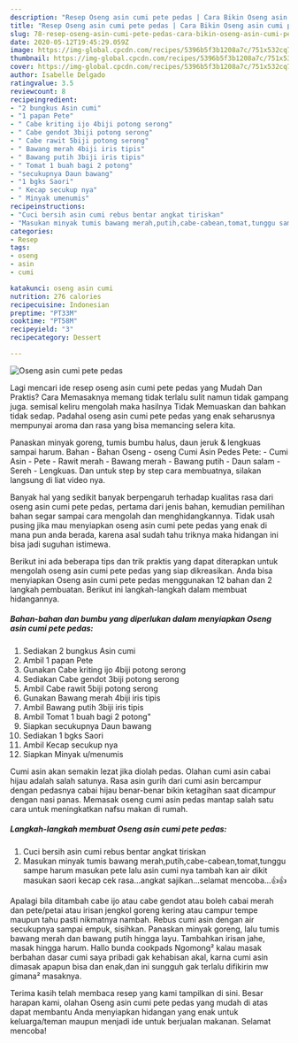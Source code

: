 ```yaml
---
description: "Resep Oseng asin cumi pete pedas | Cara Bikin Oseng asin cumi pete pedas Yang Sempurna"
title: "Resep Oseng asin cumi pete pedas | Cara Bikin Oseng asin cumi pete pedas Yang Sempurna"
slug: 78-resep-oseng-asin-cumi-pete-pedas-cara-bikin-oseng-asin-cumi-pete-pedas-yang-sempurna
date: 2020-05-12T19:45:29.059Z
image: https://img-global.cpcdn.com/recipes/5396b5f3b1208a7c/751x532cq70/oseng-asin-cumi-pete-pedas-foto-resep-utama.jpg
thumbnail: https://img-global.cpcdn.com/recipes/5396b5f3b1208a7c/751x532cq70/oseng-asin-cumi-pete-pedas-foto-resep-utama.jpg
cover: https://img-global.cpcdn.com/recipes/5396b5f3b1208a7c/751x532cq70/oseng-asin-cumi-pete-pedas-foto-resep-utama.jpg
author: Isabelle Delgado
ratingvalue: 3.5
reviewcount: 8
recipeingredient:
- "2 bungkus Asin cumi"
- "1 papan Pete"
- " Cabe kriting ijo 4biji potong serong"
- " Cabe gendot 3biji potong serong"
- " Cabe rawit 5biji potong serong"
- " Bawang merah 4biji iris tipis"
- " Bawang putih 3biji iris tipis"
- " Tomat 1 buah bagi 2 potong"
- "secukupnya Daun bawang"
- "1 bgks Saori"
- " Kecap secukup nya"
- " Minyak umenumis"
recipeinstructions:
- "Cuci bersih asin cumi rebus bentar angkat tiriskan"
- "Masukan minyak tumis bawang merah,putih,cabe-cabean,tomat,tunggu sampe harum masukan pete lalu asin cumi nya tambah kan air dikit masukan saori kecap cek rasa...angkat sajikan...selamat mencoba...👍👍"
categories:
- Resep
tags:
- oseng
- asin
- cumi

katakunci: oseng asin cumi 
nutrition: 276 calories
recipecuisine: Indonesian
preptime: "PT33M"
cooktime: "PT58M"
recipeyield: "3"
recipecategory: Dessert

---
```



![Oseng asin cumi pete pedas](https://img-global.cpcdn.com/recipes/5396b5f3b1208a7c/751x532cq70/oseng-asin-cumi-pete-pedas-foto-resep-utama.jpg)

Lagi mencari ide resep oseng asin cumi pete pedas yang Mudah Dan Praktis? Cara Memasaknya memang tidak terlalu sulit namun tidak gampang juga. semisal keliru mengolah maka hasilnya Tidak Memuaskan dan bahkan tidak sedap. Padahal oseng asin cumi pete pedas yang enak seharusnya mempunyai aroma dan rasa yang bisa memancing selera kita.

Panaskan minyak goreng, tumis bumbu halus, daun jeruk &amp; lengkuas sampai harum. Bahan - Bahan Oseng - oseng Cumi Asin Pedes Pete: - Cumi Asin - Pete - Rawit merah - Bawang merah - Bawang putih - Daun salam - Sereh - Lengkuas. Dan untuk step by step cara membuatnya, silakan langsung di liat video nya.

Banyak hal yang sedikit banyak berpengaruh terhadap kualitas rasa dari oseng asin cumi pete pedas, pertama dari jenis bahan, kemudian pemilihan bahan segar sampai cara mengolah dan menghidangkannya. Tidak usah pusing jika mau menyiapkan oseng asin cumi pete pedas yang enak di mana pun anda berada, karena asal sudah tahu triknya maka hidangan ini bisa jadi suguhan istimewa.


Berikut ini ada beberapa tips dan trik praktis yang dapat diterapkan untuk mengolah oseng asin cumi pete pedas yang siap dikreasikan. Anda bisa menyiapkan Oseng asin cumi pete pedas menggunakan 12 bahan dan 2 langkah pembuatan. Berikut ini langkah-langkah dalam membuat hidangannya.

<!--inarticleads1-->

##### Bahan-bahan dan bumbu yang diperlukan dalam menyiapkan Oseng asin cumi pete pedas:

1. Sediakan 2 bungkus Asin cumi
1. Ambil 1 papan Pete
1. Gunakan  Cabe kriting ijo 4biji potong serong
1. Sediakan  Cabe gendot 3biji potong serong
1. Ambil  Cabe rawit 5biji potong serong
1. Gunakan  Bawang merah 4biji iris tipis
1. Ambil  Bawang putih 3biji iris tipis
1. Ambil  Tomat 1 buah bagi 2 potong&#34;
1. Siapkan secukupnya Daun bawang
1. Sediakan 1 bgks Saori
1. Ambil  Kecap secukup nya
1. Siapkan  Minyak u/menumis


Cumi asin akan semakin lezat jika diolah pedas. Olahan cumi asin cabai hijau adalah salah satunya. Rasa asin gurih dari cumi asin bercampur dengan pedasnya cabai hijau benar-benar bikin ketagihan saat dicampur dengan nasi panas. Memasak oseng cumi asin pedas mantap salah satu cara untuk meningkatkan nafsu makan di rumah. 

<!--inarticleads2-->

##### Langkah-langkah membuat Oseng asin cumi pete pedas:

1. Cuci bersih asin cumi rebus bentar angkat tiriskan
1. Masukan minyak tumis bawang merah,putih,cabe-cabean,tomat,tunggu sampe harum masukan pete lalu asin cumi nya tambah kan air dikit masukan saori kecap cek rasa...angkat sajikan...selamat mencoba...👍👍


Apalagi bila ditambah cabe ijo atau cabe gendot atau boleh cabai merah dan pete/petai atau irisan jengkol goreng kering atau campur tempe maupun tahu pasti nikmatnya nambah. Rebus cumi asin dengan air secukupnya sampai empuk, sisihkan. Panaskan minyak goreng, lalu tumis bawang merah dan bawang putih hingga layu. Tambahkan irisan jahe, masak hingga harum. Hallo bunda cookpads Ngomong² kalau masak berbahan dasar cumi saya pribadi gak kehabisan akal, karna cumi asin dimasak apapun bisa dan enak,dan ini sungguh gak terlalu difikirin mw gimana² masaknya. 

Terima kasih telah membaca resep yang kami tampilkan di sini. Besar harapan kami, olahan Oseng asin cumi pete pedas yang mudah di atas dapat membantu Anda menyiapkan hidangan yang enak untuk keluarga/teman maupun menjadi ide untuk berjualan makanan. Selamat mencoba!
